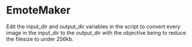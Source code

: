 # EmoteMaker

Edit the input_dir and output_dir variables in the script to convert every image in the input_dir to the output_dir with the objective being to reduce the filesize to under 256kb.
